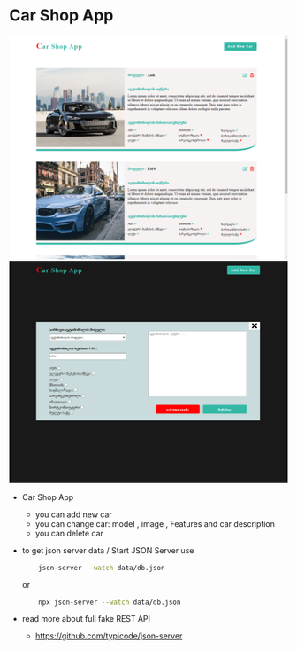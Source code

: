 # Car Shop App

<img src="ProjectImage/ProjectMainImage.PNG" />
<img src="ProjectImage/addnewcarmode.PNG" />


- Car Shop App
    - you can add new car 
    - you can change car: model , image , Features and car description
    - you can delete car

- to get json server data /  Start JSON Server use
    ```bash
        json-server --watch data/db.json
    ```
    or
    ```bash
        npx json-server --watch data/db.json
    ```

- read more about full fake REST API
    - https://github.com/typicode/json-server
